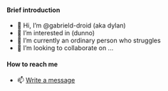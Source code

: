 #### Brief introduction
- 👋 Hi, I’m @gabrield-droid (aka dylan)
- 👀 I’m interested in (dunno)
- 🌱 I’m currently an ordinary person who struggles
- 💞️ I’m looking to collaborate on ...

#### How to reach me
- 📫 [Write a message](gabrieldylan474@gmail.com)

<!---
gabrield-droid/gabrield-droid is a ✨ special ✨ repository because its `README.md` (this file) appears on your GitHub profile.
You can click the Preview link to take a look at your changes.
--->

